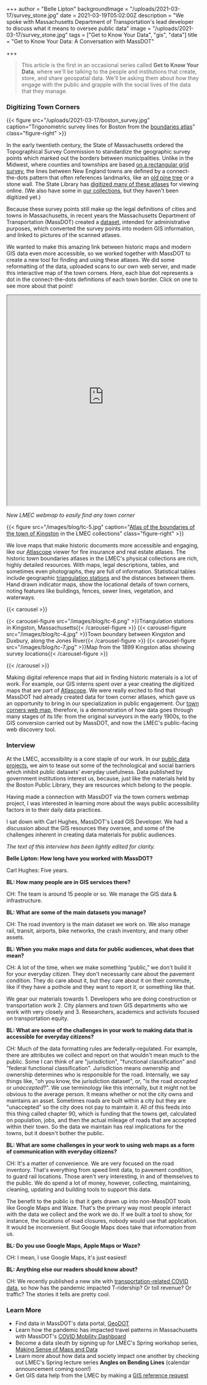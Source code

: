 +++
author = "Belle Lipton"
backgroundImage = "/uploads/2021-03-17/survey_stone.jpg"
date = 2021-03-19T05:02:00Z
description = "We spoke with Massachusetts Department of Transportation's lead developer to discuss what it means to oversee public data"
image = "/uploads/2021-03-17/survey_stone.jpg"
tags = ["Get to Know Your Data", "gis", "data"]
title = "Get to Know Your Data: A Conversation with MassDOT"

+++
> This article is the first in an occasional series called **Get to Know Your Data**, where we'll be talking to the people and institutions that create, store, and share geospatial data. We'll be asking them about how they engage with the public and grapple with the social lives of the data that they manage.

### Digitizing Town Corners

{{< figure src="/uploads/2021-03-17/boston_survey.jpg" caption="Trigonometric survey lines for Boston from the [boundaries atlas](https://archives.lib.state.ma.us/handle/2452/47876)" class="figure-right" >}}

In the early twentieth century, the State of Massachusetts ordered the Topographical Survey Commission to standardize the geographic survey points which marked out the borders between municipalities. Unlike in the Midwest, where counties and townships are based [on a rectangular grid survey](https://collections.leventhalmap.org/exhibits/25), the lines between New England towns are defined by a connect-the-dots pattern that often references landmarks, like an [old pine tree](https://www.leventhalmap.org/articles/a-sylvan-boundary/) or a stone wall. The State Library has [digitized many of these atlases](https://archives.lib.state.ma.us/discover?scope=%2F&query=%22atlas+of+the+boundaries%22&submit=) for viewing online. (We also have some in [our collections](https://bpl.bibliocommons.com/item/show/2764806075), but they haven't been digitized yet.)

Because these survey points still make up the legal definitions of cities and towns in Massachusetts, in recent years the Massachusetts Department of Transportation (MassDOT) created a [dataset](https://geo-massdot.opendata.arcgis.com/datasets/e1a9ce19ec8d4b8ab3074918fbf1b34d_0), intended for administrative purposes, which converted the survey points into modern GIS information, and linked to pictures of the scanned atlases.

We wanted to make this amazing link between historic maps and modern GIS data even more accessible, so we worked together with MassDOT to create a new tool for finding and using these atlases. We did some reformatting of the data, uploaded scans to our own web server, and made this interactive map of the town corners. Here, each blue dot represents a dot in the connect-the-dots definitions of each town border. Click on one to see more about that point!

<iframe width="100%" height="550" src="https://geoservices.leventhalmap.org/town-corners/" ></iframe>

_New LMEC webmap to easily find any town corner_

{{< figure src="/images/blog/tc-5.jpg" caption="[Atlas of the boundaries of the town of Kingston](https://bpl.bibliocommons.com/v2/record/S75C2764806) in the LMEC collections" class="figure-right" >}}

We love maps that make historic documents more accessible and engaging, like our [Atlascope](https://atlascope.leventhalmap.org) viewer for fire insurance and real estate atlases. The historic town boundaries atlases in the LMEC's physical collections are rich, highly detailed resources. With maps, legal descriptions, tables, and sometimes even photographs, they are full of information. Statistical tables include geographic [triangulation stations](https://en.wikipedia.org/wiki/Triangulation_station) and the distances between them. Hand drawn indicator maps, show the locational details of town corners, noting features like buildings, fences, sewer lines, vegetation, and waterways.

{{< carousel >}}

{{< carousel-figure src="/images/blog/tc-6.png" >}}Triangulation stations in Kingston, Massachusetts{{< /carousel-figure >}}
{{< carousel-figure src="/images/blog/tc-4.jpg" >}}Town boundary between Kingston and Duxbury, along the Jones River{{< /carousel-figure >}}
{{< carousel-figure src="/images/blog/tc-7.jpg" >}}Map from the 1899 Kingston atlas showing survey locations{{< /carousel-figure >}}

{{< /carousel >}}

Making digital reference maps that aid in finding historic materials is a lot of work. For example, our GIS interns spent over a year creating the digitized maps that are part of [Atlascope](https://atlascope.leventhalmap.org/). We were really excited to find that MassDOT had already created data for town corner atlases, which gave us an opportunity to bring in our specialization in public engagement. Our [town corners web map](https://geoservices.leventhalmap.org/town-corners/), therefore, is a demonstration of how data goes through many stages of its life: from the original surveyors in the early 1900s, to the GIS conversion carried out by MassDOT, and now the LMEC's public-facing web discovery tool.

### Interview

At the LMEC, accessibility is a core staple of our work. In our [public data projects](https://www.leventhalmap.org/articles/introducing-our-public-data-project/), we aim to tease out some of the technological and social barriers which inhibit public datasets' everyday usefulness. Data published by government institutions interest us, because, just like the materials held by the Boston Public Library, they are resources which belong to the people.

Having made a connection with MassDOT via the town corners webmap project, I was interested in learning more about the ways public accessibility factors in to their daily data practices.

I sat down with Carl Hughes, MassDOT's Lead GIS Developer. We had a discussion about the GIS resources they oversee, and some of the challenges inherent in creating data materials for public audiences.

_The text of this interview has been lightly edited for clarity._

**Belle Lipton: How long have you worked with MassDOT?**

Carl Hughes: Five years.

**BL: How many people are in GIS services there?**

CH: The team is around 15 people or so. We manage the GIS data & infrastructure.

**BL: What are some of the main datasets you manage?**

CH: The road inventory is the main dataset we work on. We also manage rail, transit, airports, bike networks, the crash inventory, and many other assets.

**BL: When you make maps and data for public audiences, what does that mean?**

CH: A lot of the time, when we make something “public,” we don't build it for your everyday citizen. They don't necessarily care about the pavement condition. They do care about it, but they care about it on their commute, like if they have a pothole and they want to report it, or something like that.

We gear our materials towards 1. Developers who are doing construction or transportation work 2. City planners and town GIS departments who we work with very closely and 3. Researchers, academics and activists focused  on transportation equity.

**BL: What are some of the challenges in your work to making data that is accessible for everyday citizens?**

CH: Much of the data formatting rules are federally-regulated. For example, there are attributes we collect and report on that wouldn't mean much to the public. Some I can think of are "jurisdiction", "functional classification" and "federal functional classification". Jurisdiction means ownership and ownership determines who is responsible for the road. Internally, we say things like, "oh you know, the jurisdiction dataset", or, "is the road _accepted_ or _unaccepted_?". We use terminology like this internally, but it might not be obvious to the average person. It means whether or not the city owns and maintains an asset. Sometimes roads are built within a city but they are "unaccepted" so the city does not pay to maintain it. All of this feeds into this thing called chapter 90, which is funding that the towns get, calculated on population, jobs, and then the actual mileage of roads that are accepted within their town. So the data we maintain has real implications for the towns, but it doesn't bother the public.

**BL: What are some challenges in your work to using web maps as a form of communication with everyday citizens?**

CH: It's a matter of convenience. We are very focused on the road inventory. That's everything from speed limit data, to pavement condition, to guard rail locations. Those aren't very interesting, in and of themselves to the public. We do spend a lot of money, however, collecting, maintaining, cleaning, updating and building tools to support this data.

The benefit to the public is that it gets drawn up into non-MassDOT tools like Google Maps and Waze. That's the primary way most people interact with the data we collect and the work we do. If we built a tool to show, for instance, the locations of road closures, nobody would use that application. It would be inconvenient. But Google Maps does take that information from us.

**BL: Do you use Google Maps, Apple Maps or Waze?**

CH: I mean, I use Google Maps, it's just easiest!

**BL: Anything else our readers should know about?**

CH: We recently published a new site with [transportation-related COVID data](https://mobility-massdot.hub.arcgis.com/), so how has the pandemic impacted T-ridership? Or toll revenue? Or traffic? The stories it tells are pretty cool.

### Learn More

* Find data in MassDOT's data portal, [GeoDOT](https://massdot.maps.arcgis.com/home/index.html)
* Learn how the pandemic has impacted travel patterns in Massachusetts with MassDOT's [COVID Mobility Dashboard](https://mobility-massdot.hub.arcgis.com/)
* Become a data sleuth by signing up for LMEC's Spring workshop series, [Making Sense of Maps and Data](https://www.leventhalmap.org/event/making-sense-of-maps-data/)
* Learn more about how data and society impact one another by checking out LMEC's Spring lecture series **Angles on Bending Lines** (calendar announcement coming soon!)
* Get GIS data help from the LMEC by making a [GIS reference request](https://www.leventhalmap.org/research/geospatial/)